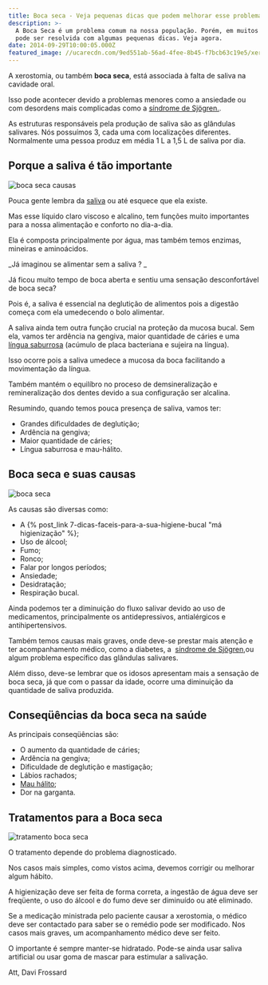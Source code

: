 ```yaml
---
title: Boca seca - Veja pequenas dicas que podem melhorar esse problema.
description: >-
  A Boca Seca é um problema comum na nossa população. Porém, em muitos casos
  pode ser resolvida com algumas pequenas dicas. Veja agora.
date: 2014-09-29T10:00:05.000Z
featured_image: //ucarecdn.com/9ed551ab-56ad-4fee-8b45-f7bcb63c19e5/xerostomias.jpg
---
```


A xerostomia, ou também **boca seca**, está associada à falta de saliva na cavidade oral. 

Isso pode acontecer devido a problemas menores como a ansiedade ou com desordens mais complicadas como a [síndrome de Sjögren.](http://pt.wikipedia.org/wiki/S%25C3%25ADndrome_de_Sj%25C3%25B6gren). 

As estruturas responsáveis pela produção de saliva são as glândulas salivares. Nós possuímos 3, cada uma com localizações diferentes. Normalmente uma pessoa produz em média 1 L a 1,5 L de saliva por dia.

Porque a saliva é tão importante
--------------------------------

![boca seca causas](//ucarecdn.com/52e2b0ca-53b1-473c-9f7a-566d020191eb/xerostomia.png) 

Pouca gente lembra da [saliva](https://pt.wikipedia.org/wiki/Saliva) ou até esquece que ela existe. 

Mas esse líquido claro viscoso e alcalino, tem funções muito importantes para a nossa alimentação e conforto no dia-a-dia. 

Ela é composta principalmente por água, mas também temos enzimas, mineiras e aminoácidos. 

_Já imaginou se alimentar sem a saliva ? _ 

Já ficou muito tempo de boca aberta e sentiu uma sensação desconfortável de boca seca? 

Pois é, a saliva é essencial na deglutição de alimentos pois a digestão começa com ela umedecendo o bolo alimentar. 

A saliva ainda tem outra função crucial na proteção da mucosa bucal. Sem ela, vamos ter ardência na gengiva, maior quantidade de cáries e uma [língua saburrosa](http://www.saburralingual.com.br) (acúmulo de placa bacteriana e sujeira na língua). 

Isso ocorre pois a saliva umedece a mucosa da boca facilitando a movimentação da língua. 

Também mantém o equilíbro no proceso de demsineralização e remineralização dos dentes devido a sua configuração ser alcalina. 

Resumindo, quando temos pouca presença de saliva, vamos ter: 

* Grandes dificuldades de deglutição;
* Ardência na gengiva; 
* Maior quantidade de cáries; 
* Língua saburrosa e mau-hálito.

Boca seca e suas causas 
------------------------

![boca seca](//ucarecdn.com/4f2fafcc-c3c1-4310-80fa-ab137d75b22c/falta-de-saliva.jpg) 

As causas são diversas como: 
* A {% post_link 7-dicas-faceis-para-a-sua-higiene-bucal "má higienização" %}; 
* Uso de álcool; 
* Fumo;
* Ronco;
* Falar por longos períodos;
* Ansiedade;
* Desidratação;
* Respiração bucal. 

Ainda podemos ter a diminuição do fluxo salivar devido ao uso de medicamentos, principalmente os antidepressivos, antialérgicos e antihipertensivos. 

Também temos causas mais graves, onde deve-se prestar mais atenção e ter acompanhamento médico, como a diabetes, a  [síndrome de Sjögren](http://pt.wikipedia.org/wiki/S%25C3%25ADndrome_de_Sj%25C3%25B6gren),ou algum problema específico das glândulas salivares. 

Além disso, deve-se lembrar que os idosos apresentam mais a sensação de boca seca, já que com o passar da idade, ocorre uma diminuição da quantidade de saliva produzida.

Conseqüências da boca seca na saúde
-----------------------------------

As principais conseqüências são: 
* O aumento da quantidade de cáries; 
* Ardência na gengiva;
* Dificuldade de deglutição e mastigação; 
* Lábios rachados;
* [Mau hálito](/tratamentos/periodontia/);
* Dor na garganta.

Tratamentos para a Boca seca
----------------------------

![tratamento boca seca](//ucarecdn.com/dded3508-ce80-48fe-b3b0-0df072637020/Estimulo-salivar.jpg) 

O tratamento depende do problema diagnosticado. 

Nos casos mais simples, como vistos acima, devemos corrigir ou melhorar algum hábito. 

A higienização deve ser feita de forma correta, a ingestão de água deve ser freqüente, o uso do álcool e do fumo deve ser diminuído ou até eliminado. 

Se a medicação ministrada pelo paciente causar a xerostomia, o médico deve ser contactado para saber se o remédio pode ser modificado. Nos casos mais graves, um acompanhamento médico deve ser feito. 

O importante é sempre manter-se hidratado. Pode-se ainda usar saliva artificial ou usar goma de mascar para estimular a salivação.   

Att, 
Davi Frossard

